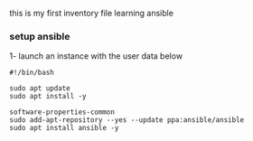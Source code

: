 this is my first inventory file learning ansible

### setup ansible
1- launch an instance with the user data below

```
#!/bin/bash

sudo apt update
sudo apt install -y

software-properties-common
sudo add-apt-repository --yes --update ppa:ansible/ansible
sudo apt install ansible -y

```

